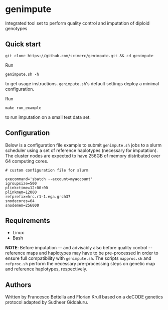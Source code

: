 # genimpute

Integrated tool set to perform quality control and imputation of diploid genotypes

## Quick start

    git clone https://github.com/scimerc/genimpute.git && cd genimpute

Run

    genimpute.sh -h

to get usage instructions. `genimpute.sh`'s default settings deploy a minimal configuration.

Run

    make run_example
  
to run imputation on a small test data set. 

## Configuration

Below is a configuration file example to submit `genimpute.sh` jobs to a slurm scheduler using a
set of reference haplotypes (necessary for imputation). The cluster nodes are expected to have
256GB of memory distributed over 64 computing cores.

    # custom configuration file for slurm

    execommand='sbatch --account=myaccount'
    igroupsize=500
    plinkctime=12:00:00
    plinkmem=12000
    refprefix=hrc.r1-1.ega.grch37
    snodecores=64
    snodemem=256000

## Requirements 

* Linux
* Bash

**NOTE**: Before imputation -- and advisably also before quality control -- reference maps and
haplotypes may have to be pre-processed in order to ensure full compatibility with `genimpute.sh`.
The scripts `mapproc.sh` and `refproc.sh` perform the necessary pre-processing steps on genetic map
and reference haplotypes, respectively.

## Authors

Written by Francesco Bettella and Florian Krull based on a deCODE genetics protocol
adapted by Sudheer Giddaluru.
